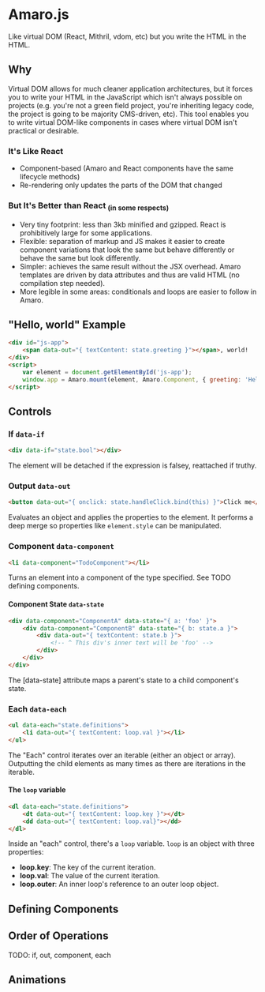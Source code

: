 # Amaro.js
Like virtual DOM (React, Mithril, vdom, etc) but you write the HTML in the HTML.

## Why

Virtual DOM allows for much cleaner application architectures, but it forces you to write your HTML in the JavaScript which isn't always possible on projects (e.g. you're not a green field project, you're inheriting legacy code, the project is going to be majority CMS-driven, etc). This tool enables you to write virtual DOM-like components in cases where virtual DOM isn't practical or desirable.

### It's Like React
 * Component-based (Amaro and React components have the same lifecycle methods)
 * Re-rendering only updates the parts of the DOM that changed

### But It's Better than React <sub>(in some respects)</sub>
 * Very tiny footprint: less than 3kb minified and gzipped. React is prohibitively large for some applications.
 * Flexible: separation of markup and JS makes it easier to create component variations that look the same but behave differently or behave the same but look differently.
 * Simpler: achieves the same result without the JSX overhead. Amaro templates are driven by data attributes and thus are valid HTML (no compilation step needed).
 * More legible in some areas: conditionals and loops are easier to follow in Amaro. 

## "Hello, world" Example
```html
<div id="js-app">
    <span data-out="{ textContent: state.greeting }"></span>, world!
</div>
<script>
    var element = document.getElementById('js-app');
    window.app = Amaro.mount(element, Amaro.Component, { greeting: 'Hello' });
</script>
```

## Controls
### If `data-if`
```html
<div data-if="state.bool"></div>
```
The element will be detached if the expression is falsey, reattached if truthy.

### Output `data-out`
```html
<button data-out="{ onclick: state.handleClick.bind(this) }">Click me</button>
```
Evaluates an object and applies the properties to the element. It performs a deep merge so properties like `element.style` can be manipulated.

### Component `data-component`
```html
<li data-component="TodoComponent"></li>
```
Turns an element into a component of the type specified. See TODO defining components.

#### Component State `data-state`
```html
<div data-component="ComponentA" data-state="{ a: 'foo' }">
    <div data-component="ComponentB" data-state="{ b: state.a }">
        <div data-out="{ textContent: state.b }">
            <!-- ^ This div's inner text will be 'foo' -->
        </div>
    </div>
</div>
```
The [data-state] attribute maps a parent's state to a child component's state.

### Each `data-each`
```html
<ul data-each="state.definitions">
    <li data-out="{ textContent: loop.val }"></li>
</ul>
```
The "Each" control iterates over an iterable (either an object or array). Outputting the child elements as many times as there are iterations in the iterable.

#### The `loop` variable
```html
<dl data-each="state.definitions">
    <dt data-out="{ textContent: loop.key }"></dt>
    <dd data-out="{ textContent: loop.val}"></dd>
</dl>
```
Inside an "each" control, there's a `loop` variable. `loop` is an object with three properties:
 * __loop.key__: The key of the current iteration.
 * __loop.val__: The value of the current iteration.
 * __loop.outer__: An inner loop's reference to an outer loop object.

## Defining Components

## Order of Operations
TODO: if, out, component, each

## Animations
